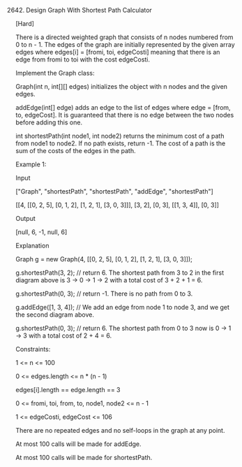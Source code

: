 2642. Design Graph With Shortest Path Calculator

[Hard]

There is a directed weighted graph that consists of n nodes numbered from 0 to n - 1. The edges of the graph are initially represented by the given array edges where edges[i] = [fromi, toi, edgeCosti] meaning that there is an edge from fromi to toi with the cost edgeCosti.

Implement the Graph class:

Graph(int n, int[][] edges) initializes the object with n nodes and the given edges.

addEdge(int[] edge) adds an edge to the list of edges where edge = [from, to, edgeCost]. It is guaranteed that there is no edge between the two nodes before adding this one.

int shortestPath(int node1, int node2) returns the minimum cost of a path from node1 to node2. If no path exists, return -1. The cost of a path is the sum of the costs of the edges in the path.
 
Example 1:

Input

["Graph", "shortestPath", "shortestPath", "addEdge", "shortestPath"]

[[4, [[0, 2, 5], [0, 1, 2], [1, 2, 1], [3, 0, 3]]], [3, 2], [0, 3], [[1, 3, 4]], [0, 3]]

Output

[null, 6, -1, null, 6]

Explanation

Graph g = new Graph(4, [[0, 2, 5], [0, 1, 2], [1, 2, 1], [3, 0, 3]]);

g.shortestPath(3, 2); // return 6. The shortest path from 3 to 2 in the first diagram above is 3 -> 0 -> 1 -> 2 with a total cost of 3 + 2 + 1 = 6.

g.shortestPath(0, 3); // return -1. There is no path from 0 to 3.

g.addEdge([1, 3, 4]); // We add an edge from node 1 to node 3, and we get the second diagram above.

g.shortestPath(0, 3); // return 6. The shortest path from 0 to 3 now is 0 -> 1 -> 3 with a total cost of 2 + 4 = 6.
 

Constraints:

1 <= n <= 100

0 <= edges.length <= n * (n - 1)

edges[i].length == edge.length == 3

0 <= fromi, toi, from, to, node1, node2 <= n - 1

1 <= edgeCosti, edgeCost <= 106

There are no repeated edges and no self-loops in the graph at any point.

At most 100 calls will be made for addEdge.

At most 100 calls will be made for shortestPath.
